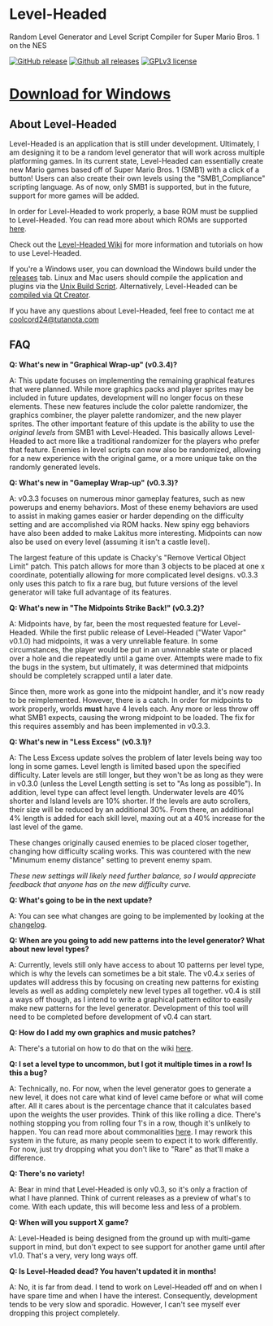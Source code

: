 Level-Headed
============

Random Level Generator and Level Script Compiler for Super Mario Bros. 1 on the NES

[![GitHub release](https://img.shields.io/github/release/Coolcord/Level-Headed.svg)](https://GitHub.com/Coolcord/Level-Headed/releases)
[![Github all releases](https://img.shields.io/github/downloads/Coolcord/Level-Headed/total.svg)](https://GitHub.com/Coolcord/Level-Headed/releases)
[![GPLv3 license](https://img.shields.io/badge/License-GPLv3-blue.svg)](http://perso.crans.org/besson/LICENSE.html)

# [Download for Windows](https://github.com/Coolcord/Level-Headed/releases/download/v0.3.6/Level-Headed.v0.3.6.Setup.exe)

## About Level-Headed

 Level-Headed is an application that is still under development. Ultimately, I am
 designing it to be a random level generator that will work across multiple platforming
 games. In its current state, Level-Headed can essentially create new Mario games based
 off of Super Mario Bros. 1 (SMB1) with a click of a button! Users can also create their
 own levels using the "SMB1_Compliance" scripting language. As of now, only SMB1 is
 supported, but in the future, support for more games will be added.
 
 In order for Level-Headed to work properly, a base ROM must be supplied to Level-Headed. You can read more about which ROMs are supported [here](https://github.com/Coolcord/Level-Headed/wiki/Supported-ROMs).
 
 Check out the [Level-Headed Wiki](https://github.com/Coolcord/Level-Headed/wiki) for more information and tutorials on how to use Level-Headed.
 
 If you're a Windows user, you can download the Windows build under the [releases](https://github.com/Coolcord/Level-Headed/releases) tab. Linux and Mac users should compile the application and plugins via the [Unix Build Script](https://github.com/Coolcord/Level-Headed/wiki/Compiling-Level%E2%80%90Headed-via-the-Unix-Build-Script). Alternatively, Level-Headed can be [compiled via Qt Creator](https://github.com/Coolcord/Level-Headed/wiki/Compiling-Level%E2%80%90Headed-via-Qt-Creator).
 
 If you have any questions about Level-Headed, feel free to contact me at coolcord24@tutanota.com

 ## FAQ

**Q: What's new in "Graphical Wrap-up" (v0.3.4)?**

 A: This update focuses on implementing the remaining graphical features that were planned. While more graphics packs and player sprites may be included in future updates, development will no longer focus on these elements. These new features include the color palette randomizer, the graphics combiner, the player palette randomizer, and the new player sprites. The other important feature of this update is the ability to use the *original levels* from SMB1 with Level-Headed. This basically allows Level-Headed to act more like a traditional randomizer for the players who prefer that feature. Enemies in level scripts can now also be randomized, allowing for a new experience with the original game, or a more unique take on the randomly generated levels.

**Q: What's new in "Gameplay Wrap-up" (v0.3.3)?**

 A: v0.3.3 focuses on numerous minor gameplay features, such as new powerups and enemy behaviors. Most of these enemy behaviors are used to assist in making games easier or harder depending on the difficulty setting and are accomplished via ROM hacks. New spiny egg behaviors have also been added to make Lakitus more interesting. Midpoints can now also be used on every level (assuming it isn't a castle level).

 The largest feature of this update is Chacky's "Remove Vertical Object Limit" patch. This patch allows for more than 3 objects to be placed at one x coordinate, potentially allowing for more complicated level designs. v0.3.3 only uses this patch to fix a rare bug, but future versions of the level generator will take full advantage of its features.

**Q: What's new in "The Midpoints Strike Back!" (v0.3.2)?**
 
 A: Midpoints have, by far, been the most requested feature for Level-Headed. While the first public release of Level-Headed ("Water Vapor" v0.1.0) had midpoints, it was a very unreliable feature. In some circumstances, the player would be put in an unwinnable state or placed over a hole and die repeatedly until a game over. Attempts were made to fix the bugs in the system, but ultimately, it was determined that midpoints should be completely scrapped until a later date.

 Since then, more work as gone into the midpoint handler, and it's now ready to be reimplemented. However, there is a catch. In order for midpoints to work properly, worlds **must** have 4 levels each. Any more or less throw off what SMB1 expects, causing the wrong midpoint to be loaded. The fix for this requires assembly and has been implemented in v0.3.3.
 
 **Q: What's new in "Less Excess" (v0.3.1)?**
 
 A: The Less Excess update solves the problem of later levels being way too long in some games. Level length is limited based upon the specified difficulty. Later levels are still longer, but they won't be as long as they were in v0.3.0 (unless the Level Length setting is set to "As long as possible"). In addition, level type can affect level length. Underwater levels are 40% shorter and Island levels are 10% shorter. If the levels are auto scrollers, their size will be reduced by an additional 30%. From there, an additional 4% length is added for each skill level, maxing out at a 40% increase for the last level of the game.
 
 These changes originally caused enemies to be placed closer together, changing how difficulty scaling works. This was countered with the new "Minumum enemy distance" setting to prevent enemy spam.
 
 _These new settings will likely need further balance, so I would appreciate feedback that anyone has on the new difficulty curve._
 
 **Q: What's going to be in the next update?**
 
 A: You can see what changes are going to be implemented by looking at the [changelog](https://raw.githubusercontent.com/Coolcord/Level-Headed/master/Doc/Changelog.txt).

 **Q: When are you going to add new patterns into the level generator? What about new level types?**
 
 A: Currently, levels still only have access to about 10 patterns per level type, which is why the levels can sometimes be a bit stale. The v0.4.x series of updates will address this by focusing on creating new patterns for existing levels as well as adding completely new level types all together. v0.4 is still a ways off though, as I intend to write a graphical pattern editor to easily make new patterns for the level generator. Development of this tool will need to be completed before development of v0.4 can start.
 
 **Q: How do I add my own graphics and music patches?**
 
 A: There's a tutorial on how to do that on the wiki [here](https://github.com/Coolcord/Level-Headed/wiki/How-to-Add-Your-Own-Graphics-and-Music-Into-Level%E2%80%90Headed).
 
 **Q: I set a level type to uncommon, but I got it multiple times in a row! Is this a bug?**
 
 A: Technically, no. For now, when the level generator goes to generate a new level, it does not care what kind of level came before or what will come after. All it cares about is the percentage chance that it calculates based upon the weights the user provides. Think of this like rolling a dice. There's nothing stopping you from rolling four 1's in a row, though it's unlikely to happen. You can read more about commonalities [here](https://github.com/Coolcord/Level-Headed/wiki/How-Level%E2%80%90Headed-Works#commonalities). I may rework this system in the future, as many people seem to expect it to work differently. For now, just try dropping what you don't like to "Rare" as that'll make a difference.
 
 **Q: There's no variety!**
 
 A: Bear in mind that Level-Headed is only v0.3, so it's only a fraction of what I have planned. Think of current releases as a preview of what's to come. With each update, this will become less and less of a problem.
 
 **Q: When will you support X game?**
 
 A: Level-Headed is being designed from the ground up with multi-game support in mind, but don't expect to see support for another game until after v1.0. That's a very, very long ways off.
 
 **Q: Is Level-Headed dead? You haven't updated it in months!**
 
 A: No, it is far from dead. I tend to work on Level-Headed off and on when I have spare time and when
 I have the interest. Consequently, development tends to be very slow and sporadic. However, I can't see
 myself ever dropping this project completely.
 
